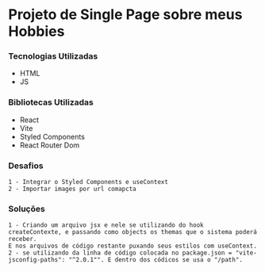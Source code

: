 # Projeto de Single Page sobre meus Hobbies

### Tecnologias Utilizadas
- HTML
- JS

### Bibliotecas Utilizadas
- React
- Vite
- Styled Components
- React Router Dom

### Desafios
    1 - Integrar o Styled Components e useContext
    2 - Importar images por url comapcta

### Soluções
    1 - Criando um arquivo jsx e nele se utilizando do hook createContexte, e passando como objects os themas que o sistema poderá receber. 
    E nos arquivos de código restante puxando seus estilos com useContext.
    2 - se utilizando da linha de código colocada no package.json = "vite-jsconfig-paths": "^2.0.1"". E dentro dos códicos se usa o "/path".